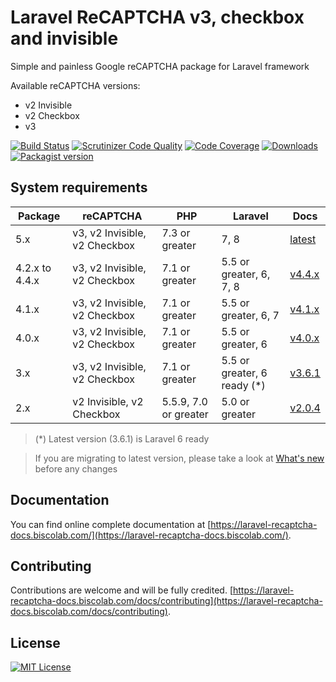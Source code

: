 # Laravel ReCAPTCHA v3, checkbox and invisible

Simple and painless Google reCAPTCHA package for Laravel framework

Available reCAPTCHA versions:

-   v2 Invisible
-   v2 Checkbox
-   v3

[![Build Status](https://travis-ci.org/biscolab/laravel-recaptcha.svg?branch=master)](https://travis-ci.org/biscolab/laravel-recaptcha) [![Scrutinizer Code Quality](https://scrutinizer-ci.com/g/biscolab/laravel-recaptcha/badges/quality-score.png?b=master)](https://scrutinizer-ci.com/g/biscolab/laravel-recaptcha/?branch=master) [![Code Coverage](https://scrutinizer-ci.com/g/biscolab/laravel-recaptcha/badges/coverage.png?b=master)](https://scrutinizer-ci.com/g/biscolab/laravel-recaptcha/?branch=master)
[![Downloads](https://img.shields.io/packagist/dt/biscolab/laravel-recaptcha.svg#img-thumbnail)](https://packagist.org/packages/biscolab/laravel-recaptcha/stats)
[![Packagist version](https://img.shields.io/packagist/v/biscolab/laravel-recaptcha.svg#img-thumbnail)](https://packagist.org/packages/biscolab/laravel-recaptcha)

## System requirements

| Package        | reCAPTCHA                     | PHP                   | Laravel                      | Docs                                                                   |
| -------------- | ----------------------------- | --------------------- | ---------------------------- | ---------------------------------------------------------------------- |
| 5.x            | v3, v2 Invisible, v2 Checkbox | 7.3 or greater        | 7, 8                         | [latest](https://laravel-recaptcha-docs.biscolab.com)                  |
| 4.2.x to 4.4.x | v3, v2 Invisible, v2 Checkbox | 7.1 or greater        | 5.5 or greater, 6, 7, 8      | [v4.4.x](https://laravel-recaptcha-docs.biscolab.com/docs/4.4.x/intro) |
| 4.1.x          | v3, v2 Invisible, v2 Checkbox | 7.1 or greater        | 5.5 or greater, 6, 7         | [v4.1.x](https://laravel-recaptcha-docs.biscolab.com/docs/4.1.x/intro) |
| 4.0.x          | v3, v2 Invisible, v2 Checkbox | 7.1 or greater        | 5.5 or greater, 6            | [v4.0.x](https://laravel-recaptcha-docs.biscolab.com/docs/4.0.x/intro) |
| 3.x            | v3, v2 Invisible, v2 Checkbox | 7.1 or greater        | 5.5 or greater, 6 ready (\*) | [v3.6.1](https://laravel-recaptcha-docs.biscolab.com/docs/3.6.1/intro) |
| 2.x            | v2 Invisible, v2 Checkbox     | 5.5.9, 7.0 or greater | 5.0 or greater               | [v2.0.4](https://laravel-recaptcha-docs.biscolab.com/docs/2.0.4/intro) |

> (\*) Latest version (3.6.1) is Laravel 6 ready

> If you are migrating to latest version, please take a look at [What's new](https://laravel-recaptcha-docs.biscolab.com/docs/whats-new) before any changes

## Documentation

You can find online complete documentation at [https://laravel-recaptcha-docs.biscolab.com/](https://laravel-recaptcha-docs.biscolab.com/).

## Contributing

Contributions are welcome and will be fully credited. [https://laravel-recaptcha-docs.biscolab.com/docs/contributing](https://laravel-recaptcha-docs.biscolab.com/docs/contributing).

## License

[![MIT License](https://img.shields.io/github/license/biscolab/laravel-recaptcha.svg)](https://github.com/biscolab/laravel-recaptcha/blob/master/LICENSE)

